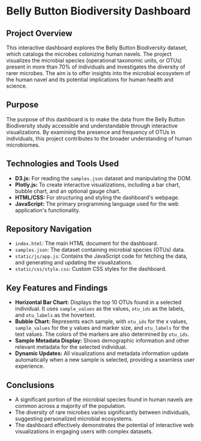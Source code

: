# Belly Button Biodiversity Dashboard

## Project Overview

This interactive dashboard explores the Belly Button Biodiversity dataset, which catalogs the microbes colonizing human navels. The project visualizes the microbial species (operational taxonomic units, or OTUs) present in more than 70% of individuals and investigates the diversity of rarer microbes. The aim is to offer insights into the microbial ecosystem of the human navel and its potential implications for human health and science.

## Purpose

The purpose of this dashboard is to make the data from the Belly Button Biodiversity study accessible and understandable through interactive visualizations. By examining the presence and frequency of OTUs in individuals, this project contributes to the broader understanding of human microbiomes.

## Technologies and Tools Used

- **D3.js:** For reading the `samples.json` dataset and manipulating the DOM.
- **Plotly.js:** To create interactive visualizations, including a bar chart, bubble chart, and an optional gauge chart.
- **HTML/CSS:** For structuring and styling the dashboard's webpage.
- **JavaScript:** The primary programming language used for the web application's functionality.

## Repository Navigation

- `index.html`: The main HTML document for the dashboard.
- `samples.json`: The dataset containing microbial species (OTUs) data.
- `static/js/app.js`: Contains the JavaScript code for fetching the data, and generating and updating the visualizations.
- `static/css/style.css`: Custom CSS styles for the dashboard.

## Key Features and Findings

- **Horizontal Bar Chart:** Displays the top 10 OTUs found in a selected individual. It uses `sample_values` as the values, `otu_ids` as the labels, and `otu_labels` as the hovertext.
- **Bubble Chart:** Represents each sample, with `otu_ids` for the x values, `sample_values` for the y values and marker size, and `otu_labels` for the text values. The colors of the markers are also determined by `otu_ids`.
- **Sample Metadata Display:** Shows demographic information and other relevant metadata for the selected individual.
- **Dynamic Updates:** All visualizations and metadata information update automatically when a new sample is selected, providing a seamless user experience.

## Conclusions

- A significant portion of the microbial species found in human navels are common across a majority of the population.
- The diversity of rare microbes varies significantly between individuals, suggesting personalized microbial ecosystems.
- The dashboard effectively demonstrates the potential of interactive web visualizations in engaging users with complex datasets.

